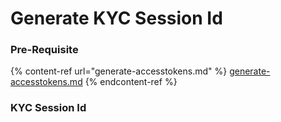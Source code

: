 # Generate KYC Session Id

### Pre-Requisite

{% content-ref url="generate-accesstokens.md" %}
[generate-accesstokens.md](generate-accesstokens.md)
{% endcontent-ref %}

### KYC Session Id

